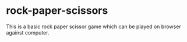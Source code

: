 # rock-paper-scissors
This is a basic rock paper scissor game which can be played on browser against computer.
